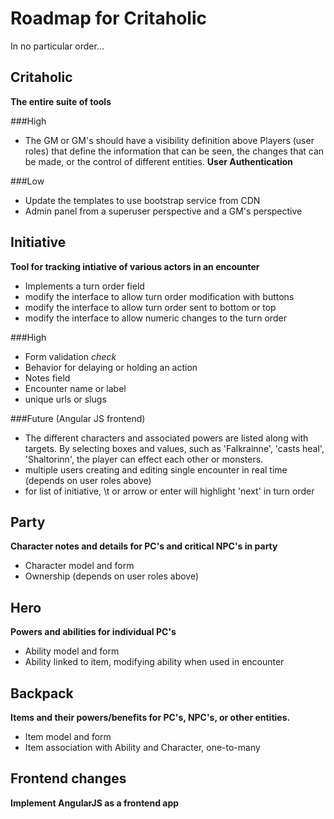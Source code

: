 # Roadmap for Critaholic
In no particular order...

## Critaholic
**The entire suite of tools**

###High
* The GM or GM's should have a visibility definition above Players (user roles) that define the information that can be 
    seen, the changes that can be made, or the control of different entities. **User Authentication**
    
###Low
* Update the templates to use bootstrap service from CDN
* Admin panel from a superuser perspective and a GM's perspective

## Initiative
**Tool for tracking intiative of various actors in an encounter**
* Implements a turn order field
* modify the interface to allow turn order modification with buttons
* modify the interface to allow turn order sent to bottom or top
* modify the interface to allow numeric changes to the turn order

###High
* Form validation *check*
* Behavior for delaying or holding an action
* Notes field
* Encounter name or label
* unique urls or slugs

###Future (Angular JS frontend)
* The different characters and associated powers are listed along with targets. By selecting boxes and values, such as 
    'Falkrainne', 'casts heal', 'Shaltorinn', the player can effect each other or monsters.
* multiple users creating and editing single encounter in real time (depends on user roles above)
* for list of initiative, \t or arrow or enter will highlight 'next' in turn order

## Party
**Character notes and details for PC's and critical NPC's in party**

* Character model and form
* Ownership (depends on user roles above)

## Hero
**Powers and abilities for individual PC's**

* Ability model and form
* Ability linked to item, modifying ability when used in encounter

## Backpack
**Items and their powers/benefits for PC's, NPC's, or other entities.**

* Item model and form
* Item association with Ability and Character, one-to-many

## Frontend changes
**Implement AngularJS as a frontend app**